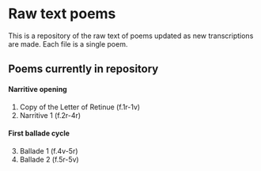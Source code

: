 # Raw text poems

This is a repository of the raw text of poems updated as new transcriptions are made. Each file is a single poem.

## Poems currently in repository

#### Narritive opening
1. Copy of the Letter of Retinue (f.1r-1v)
2. Narritive 1  (f.2r-4r)

#### First ballade cycle
3. Ballade 1  (f.4v-5r)
4. Ballade 2 (f.5r-5v)
